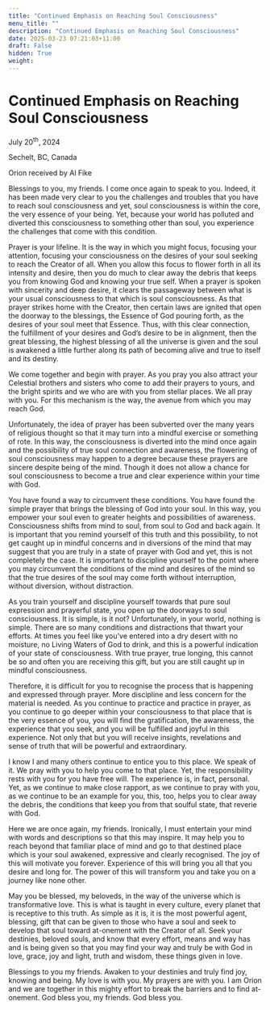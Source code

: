 ```yaml
---
title: "Continued Emphasis on Reaching Soul Consciousness"
menu_title: ""
description: "Continued Emphasis on Reaching Soul Consciousness"
date: 2025-03-23 07:21:03+11:00
draft: False
hidden: True
weight:
---
```

# Continued Emphasis on Reaching Soul Consciousness

July 20<sup>th</sup>, 2024

Sechelt, BC, Canada

Orion received by Al Fike

Blessings to you, my friends. I come once again to speak to you. Indeed, it has been made very clear to you the challenges and troubles that you have to reach soul consciousness and yet, soul consciousness is within the core, the very essence of your being. Yet, because your world has polluted and diverted this consciousness to something other than soul, you experience the challenges that come with this condition.

Prayer is your lifeline. It is the way in which you might focus, focusing your attention, focusing your consciousness on the desires of your soul seeking to reach the Creator of all. When you allow this focus to flower forth in all its intensity and desire, then you do much to clear away the debris that keeps you from knowing God and knowing your true self. When a prayer is spoken with sincerity and deep desire, it clears the passageway between what is your usual consciousness to that which is soul consciousness. As that prayer strikes home with the Creator, then certain laws are ignited that open the doorway to the blessings, the Essence of God pouring forth, as the desires of your soul meet that Essence. Thus, with this clear connection, the fulfillment of your desires and God’s desire to be in alignment, then the great blessing, the highest blessing of all the universe is given and the soul is awakened a little further along its path of becoming alive and true to itself and its destiny.

We come together and begin with prayer. As you pray you also attract your Celestial brothers and sisters who come to add their prayers to yours, and the bright spirits and we who are with you from stellar places. We all pray with you. For this mechanism is the way, the avenue from which you may reach God.

Unfortunately, the idea of prayer has been subverted over the many years of religious thought so that it may turn into a mindful exercise or something of rote. In this way, the consciousness is diverted into the mind once again and the possibility of true soul connection and awareness, the flowering of soul consciousness may happen to a degree because these prayers are sincere despite being of the mind. Though it does not allow a chance for soul consciousness to become a true and clear experience within your time with God.

You have found a way to circumvent these conditions. You have found the simple prayer that brings the blessing of God into your soul. In this way, you empower your soul even to greater heights and possibilities of awareness. Consciousness shifts from mind to soul, from soul to God and back again. It is important that you remind yourself of this truth and this possibility, to not get caught up in mindful concerns and in diversions of the mind that may suggest that you are truly in a state of prayer with God and yet, this is not completely the case. It is important to discipline yourself to the point where you may circumvent the conditions of the mind and desires of the mind so that the true desires of the soul may come forth without interruption, without diversion, without distraction.

As you train yourself and discipline yourself towards that pure soul expression and prayerful state, you open up the doorways to soul consciousness. It is simple, is it not?  Unfortunately, in your world, nothing is simple. There are so many conditions and distractions that thwart your efforts. At times you feel like you’ve entered into a dry desert with no moisture, no Living Waters of God to drink, and this is a powerful indication of your state of consciousness. With true prayer, true longing, this cannot be so and often you are receiving this gift, but you are still caught up in mindful consciousness.

Therefore, it is difficult for you to recognise the process that is happening and expressed through prayer. More discipline and less concern for the material is needed. As you continue to practice and practice in prayer, as you continue to go deeper within your consciousness to that place that is the very essence of you, you will find the gratification, the awareness, the experience that you seek, and you will be fulfilled and joyful in this experience. Not only that but you will receive insights, revelations and sense of truth that will be powerful and extraordinary.

I know I and many others continue to entice you to this place. We speak of it. We pray with you to help you come to that place. Yet, the responsibility rests with you for you have free will. The experience is, in fact, personal. Yet, as we continue to make close rapport, as we continue to pray with you, as we continue to be an example for you, this, too, helps you to clear away the debris, the conditions that keep you from that soulful state, that reverie with God.

Here we are once again, my friends. Ironically, I must entertain your mind with words and descriptions so that this may inspire. It may help you to reach beyond that familiar place of mind and go to that destined place which is your soul awakened, expressive and clearly recognised. The joy of this will motivate you forever. Experience of this will bring you all that you desire and long for. The power of this will transform you and take you on a journey like none other.

May you be blessed, my beloveds, in the way of the universe which is transformative love. This is what is taught in every culture, every planet that is receptive to this truth. As simple as it is, it is the most powerful agent, blessing, gift that can be given to those who have a soul and seek to develop that soul toward at-onement with the Creator of all. Seek your destinies, beloved souls, and know that every effort, means and way has and is being given so that you may find your way and truly be with God in love, grace, joy and light, truth and wisdom, these things given in love.

Blessings to you my friends. Awaken to your destinies and truly find joy, knowing and being. My love is with you. My prayers are with you. I am Orion and we are together in this mighty effort to break the barriers and to find at-onement. God bless you, my friends. God bless you.
